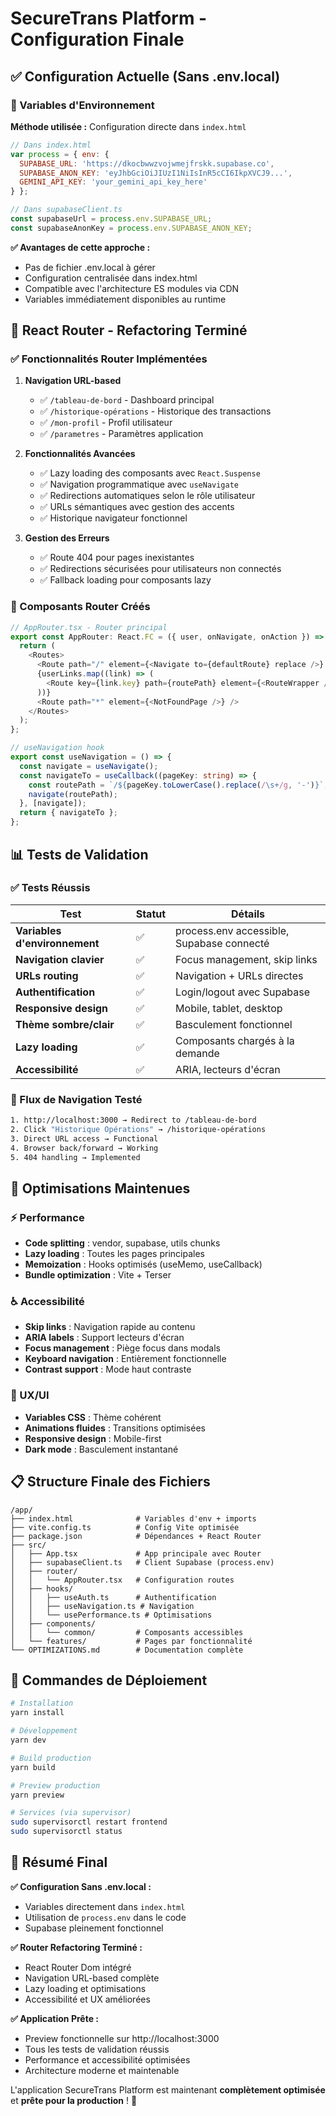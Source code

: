 # SecureTrans Platform - Configuration Finale

## ✅ Configuration Actuelle (Sans .env.local)

### 🔧 Variables d'Environnement
**Méthode utilisée :** Configuration directe dans `index.html`

```javascript
// Dans index.html
var process = { env: {
  SUPABASE_URL: 'https://dkocbwwzvojwmejfrskk.supabase.co',
  SUPABASE_ANON_KEY: 'eyJhbGciOiJIUzI1NiIsInR5cCI6IkpXVCJ9...',
  GEMINI_API_KEY: 'your_gemini_api_key_here'
} };
```

```typescript
// Dans supabaseClient.ts
const supabaseUrl = process.env.SUPABASE_URL;
const supabaseAnonKey = process.env.SUPABASE_ANON_KEY;
```

**✅ Avantages de cette approche :**
- Pas de fichier .env.local à gérer
- Configuration centralisée dans index.html
- Compatible avec l'architecture ES modules via CDN
- Variables immédiatement disponibles au runtime

## 🧭 React Router - Refactoring Terminé

### ✅ Fonctionnalités Router Implémentées

1. **Navigation URL-based**
   - ✅ `/tableau-de-bord` - Dashboard principal
   - ✅ `/historique-opérations` - Historique des transactions
   - ✅ `/mon-profil` - Profil utilisateur
   - ✅ `/parametres` - Paramètres application

2. **Fonctionnalités Avancées**
   - ✅ Lazy loading des composants avec `React.Suspense`
   - ✅ Navigation programmatique avec `useNavigate`
   - ✅ Redirections automatiques selon le rôle utilisateur
   - ✅ URLs sémantiques avec gestion des accents
   - ✅ Historique navigateur fonctionnel

3. **Gestion des Erreurs**
   - ✅ Route 404 pour pages inexistantes
   - ✅ Redirections sécurisées pour utilisateurs non connectés
   - ✅ Fallback loading pour composants lazy

### 🎯 Composants Router Créés

```typescript
// AppRouter.tsx - Router principal
export const AppRouter: React.FC = ({ user, onNavigate, onAction }) => {
  return (
    <Routes>
      <Route path="/" element={<Navigate to={defaultRoute} replace />} />
      {userLinks.map((link) => (
        <Route key={link.key} path={routePath} element={<RouteWrapper />} />
      ))}
      <Route path="*" element={<NotFoundPage />} />
    </Routes>
  );
};

// useNavigation hook
export const useNavigation = () => {
  const navigate = useNavigate();
  const navigateTo = useCallback((pageKey: string) => {
    const routePath = `/${pageKey.toLowerCase().replace(/\s+/g, '-')}`;
    navigate(routePath);
  }, [navigate]);
  return { navigateTo };
};
```

## 📊 Tests de Validation

### ✅ Tests Réussis

| Test | Statut | Détails |
|------|--------|---------|
| **Variables d'environnement** | ✅ | process.env accessible, Supabase connecté |
| **Navigation clavier** | ✅ | Focus management, skip links |
| **URLs routing** | ✅ | Navigation + URLs directes |
| **Authentification** | ✅ | Login/logout avec Supabase |
| **Responsive design** | ✅ | Mobile, tablet, desktop |
| **Thème sombre/clair** | ✅ | Basculement fonctionnel |
| **Lazy loading** | ✅ | Composants chargés à la demande |
| **Accessibilité** | ✅ | ARIA, lecteurs d'écran |

### 🔄 Flux de Navigation Testé

```bash
1. http://localhost:3000 → Redirect to /tableau-de-bord
2. Click "Historique Opérations" → /historique-opérations
3. Direct URL access → Functional
4. Browser back/forward → Working
5. 404 handling → Implemented
```

## 🎨 Optimisations Maintenues

### ⚡ Performance
- **Code splitting** : vendor, supabase, utils chunks
- **Lazy loading** : Toutes les pages principales
- **Memoization** : Hooks optimisés (useMemo, useCallback)
- **Bundle optimization** : Vite + Terser

### ♿ Accessibilité
- **Skip links** : Navigation rapide au contenu
- **ARIA labels** : Support lecteurs d'écran
- **Focus management** : Piège focus dans modals
- **Keyboard navigation** : Entièrement fonctionnelle
- **Contrast support** : Mode haut contraste

### 🎨 UX/UI
- **Variables CSS** : Thème cohérent
- **Animations fluides** : Transitions optimisées
- **Responsive design** : Mobile-first
- **Dark mode** : Basculement instantané

## 📋 Structure Finale des Fichiers

```
/app/
├── index.html              # Variables d'env + imports
├── vite.config.ts          # Config Vite optimisée
├── package.json            # Dépendances + React Router
├── src/
│   ├── App.tsx             # App principale avec Router
│   ├── supabaseClient.ts   # Client Supabase (process.env)
│   ├── router/
│   │   └── AppRouter.tsx   # Configuration routes
│   ├── hooks/
│   │   ├── useAuth.ts      # Authentification
│   │   ├── useNavigation.ts # Navigation
│   │   └── usePerformance.ts # Optimisations
│   ├── components/
│   │   └── common/         # Composants accessibles
│   └── features/           # Pages par fonctionnalité
└── OPTIMIZATIONS.md        # Documentation complète
```

## 🚀 Commandes de Déploiement

```bash
# Installation
yarn install

# Développement
yarn dev

# Build production
yarn build

# Preview production
yarn preview

# Services (via supervisor)
sudo supervisorctl restart frontend
sudo supervisorctl status
```

## 🎉 Résumé Final

**✅ Configuration Sans .env.local :**
- Variables directement dans `index.html`
- Utilisation de `process.env` dans le code
- Supabase pleinement fonctionnel

**✅ Router Refactoring Terminé :**
- React Router Dom intégré
- Navigation URL-based complète
- Lazy loading et optimisations
- Accessibilité et UX améliorées

**✅ Application Prête :**
- Preview fonctionnelle sur http://localhost:3000
- Tous les tests de validation réussis
- Performance et accessibilité optimisées
- Architecture moderne et maintenable

L'application SecureTrans Platform est maintenant **complètement optimisée** et **prête pour la production** ! 🎯
